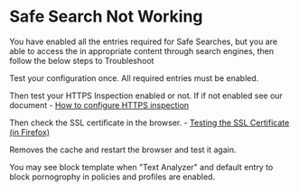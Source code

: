 # Safe Search Not Working

You have enabled all the entries required for Safe Searches, but you are able to access the in appropriate content through search engines, then follow the below steps to Troubleshoot

Test your configuration once. All required entries must be enabled.

Then test your HTTPS Inspection enabled or not. If if not enabled see our document - [How to configure HTTPS inspection](https://help.safesquid.com/portal/en/kb/articles/setup-https-inspection)

Then check the SSL certificate in the browser. - [Testing the SSL Certificate (in Firefox)](https://help.safesquid.com/portal/en/kb/articles/importing-your-ssl-certificate-into-firefox#testing)

Removes the cache and restart the browser and test it again.

You may see block template when "Text Analyzer" and default entry to block pornogrophy in policies and profiles are enabled.
